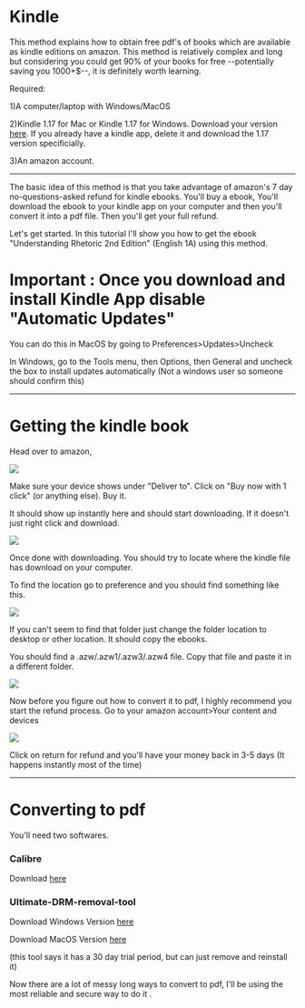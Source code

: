 # Kindle

This method explains how to obtain free pdf's of books which are available as kindle editions on amazon. This method is relatively complex and long but considering you could get 90% of your books for free --potentially saving you 1000+$--, it is definitely worth learning. 

Required:

1)A computer/laptop with Windows/MacOS

2)Kindle 1.17 for Mac or Kindle 1.17 for Windows. Download your version [here](https://mega.nz/#F!I3glDIJQ!MAhFKZFtyyTLeGKbCDK7cg). If you already have a kindle app, delete it and download the 1.17 version specificially. 

3)An amazon account. 

---------------------------------------------------------
The basic idea of this method is that you take advantage of amazon's 7 day no-questions-asked refund for kindle ebooks. You'll buy a ebook, You'll download the ebook to your kindle app on your computer and then you'll convert it into a pdf file. Then you'll get your full refund. 

Let's get started. In this tutorial I'll show you how to get the ebook "Understanding Rhetoric 2nd Edition" (English 1A) using this method. 

# Important : Once you download and install Kindle App disable "Automatic Updates"

You can do this in MacOS by going to Preferences>Updates>Uncheck

In Windows, go to the Tools menu, then Options, then General and uncheck the box to install updates automatically (Not a windows user so someone should confirm this)

---------------------------------------------------------
# Getting the kindle book 

Head over to amazon, 

![](https://i.imgur.com/ZcZaMga.jpg)

Make sure your device shows under "Deliver to". Click on "Buy now with 1 click" (or anything else). Buy it. 

It should show up instantly here and should start downloading. If it doesn't just right click and download. 

![](https://i.imgur.com/Htryetm.png)

Once done with downloading. You should try to locate where the kindle file has download on your computer. 

To find the location go to preference and you should find something like this. 

![](https://i.imgur.com/vSJj42C.png)

If you can't seem to find that folder just change the folder location to desktop or other location. It should copy the ebooks. 

You should find a .azw/.azw1/.azw3/.azw4 file. Copy that file and paste it in a different folder. 

![](https://i.imgur.com/lpsAgNi.png)

Now before you figure out how to convert it to pdf, I highly recommend you start the refund process. Go to your amazon account>Your content and devices

![](https://i.imgur.com/rrgxTGJ.png)

Click on return for refund and you'll have your money back in 3-5 days (It happens instantly most of the time)

------------------------------------------------

# Converting to pdf

You'll need two softwares. 

### Calibre

Download [here](https://calibre-ebook.com/download)

### Ultimate-DRM-removal-tool

Download Windows Version [here](https://mega.nz/#!wnQWWBBC!ho2E8LRw-G5866rVZj15xv4So26GL9r1FL9mBrlI6oE)

Download MacOS Version [here](https://mega.nz/#!9uQShJrR!mkQYCpmWMTTaydXReh0OY8dE8VWkKQ5kSHBNwm9oK18)

(this tool says it has a 30 day trial period, but can just remove and reinstall it)

Now there are a lot of messy long ways to convert to pdf, I'll be using the most reliable and secure way to do it . 


